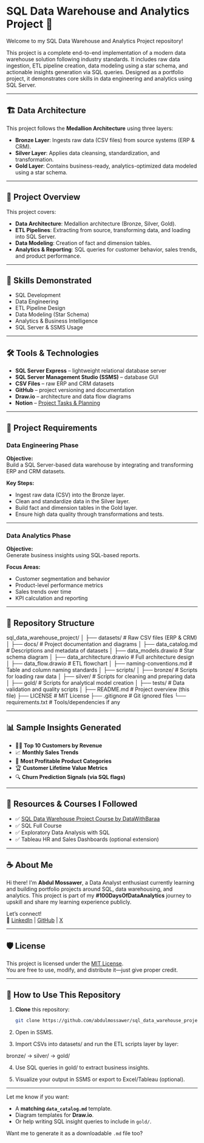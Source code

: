# SQL Data Warehouse and Analytics Project 🚀

Welcome to my SQL Data Warehouse and Analytics Project repository!

This project is a complete end-to-end implementation of a modern data warehouse solution following industry standards. It includes raw data ingestion, ETL pipeline creation, data modeling using a star schema, and actionable insights generation via SQL queries. Designed as a portfolio project, it demonstrates core skills in data engineering and analytics using SQL Server.

---

## 🏗️ Data Architecture

This project follows the **Medallion Architecture** using three layers:

- **Bronze Layer**: Ingests raw data (CSV files) from source systems (ERP & CRM).
- **Silver Layer**: Applies data cleansing, standardization, and transformation.
- **Gold Layer**: Contains business-ready, analytics-optimized data modeled using a star schema.

---

## 📖 Project Overview

This project covers:

- **Data Architecture**: Medallion architecture (Bronze, Silver, Gold).
- **ETL Pipelines**: Extracting from source, transforming data, and loading into SQL Server.
- **Data Modeling**: Creation of fact and dimension tables.
- **Analytics & Reporting**: SQL queries for customer behavior, sales trends, and product performance.

---

## 🎯 Skills Demonstrated

- SQL Development
- Data Engineering
- ETL Pipeline Design
- Data Modeling (Star Schema)
- Analytics & Business Intelligence
- SQL Server & SSMS Usage

---

## 🛠️ Tools & Technologies

- **SQL Server Express** – lightweight relational database server
- **SQL Server Management Studio (SSMS)** – database GUI
- **CSV Files** – raw ERP and CRM datasets
- **GitHub** – project versioning and documentation
- **Draw.io** – architecture and data flow diagrams
- **Notion** – [Project Tasks & Planning](https://humdrum-patient-f09.notion.site/Data-Warehouse-Project-2409831d4f5280fdbb36f1b76824f28c)

---

## 🚀 Project Requirements

### Data Engineering Phase

**Objective:**  
Build a SQL Server-based data warehouse by integrating and transforming ERP and CRM datasets.

**Key Steps:**

- Ingest raw data (CSV) into the Bronze layer.
- Clean and standardize data in the Silver layer.
- Build fact and dimension tables in the Gold layer.
- Ensure high data quality through transformations and tests.

---

### Data Analytics Phase

**Objective:**  
Generate business insights using SQL-based reports.

**Focus Areas:**

- Customer segmentation and behavior
- Product-level performance metrics
- Sales trends over time
- KPI calculation and reporting

---

## 📂 Repository Structure

sql_data_warehouse_project/
│
├── datasets/ # Raw CSV files (ERP & CRM)
│
├── docs/ # Project documentation and diagrams
│ ├── data_catalog.md # Descriptions and metadata of datasets
│ ├── data_models.drawio # Star schema diagram
│ ├── data_architecture.drawio # Full architecture design
│ ├── data_flow.drawio # ETL flowchart
│ ├── naming-conventions.md # Table and column naming standards
│
├── scripts/
│ ├── bronze/ # Scripts for loading raw data
│ ├── silver/ # Scripts for cleaning and preparing data
│ ├── gold/ # Scripts for analytical model creation
│
├── tests/ # Data validation and quality scripts
│
├── README.md # Project overview (this file)
├── LICENSE # MIT License
├── .gitignore # Git ignored files
└── requirements.txt # Tools/dependencies if any



---

## 📊 Sample Insights Generated

- 🧑‍💼 **Top 10 Customers by Revenue**
- 📈 **Monthly Sales Trends**
- 🎯 **Most Profitable Product Categories**
- 🏆 **Customer Lifetime Value Metrics**
- 🔍 **Churn Prediction Signals (via SQL flags)**

---

## 📎 Resources & Courses I Followed

- ✅ [SQL Data Warehouse Project Course by DataWithBaraa](https://github.com/barakhatib/sql_data_warehouse_project)
- ✅ SQL Full Course  
- ✅ Exploratory Data Analysis with SQL  
- ✅ Tableau HR and Sales Dashboards (optional extension)

---

## ☕ About Me

Hi there! I'm **Abdul Mossawer**, a Data Analyst enthusiast currently learning and building portfolio projects around SQL, data warehousing, and analytics. This project is part of my **#100DaysOfDataAnalytics** journey to upskill and share my learning experience publicly.

Let’s connect!  
🔗 [LinkedIn](https://linkedin.com/in/abdulmossawer) | [GitHub](https://github.com/abdulmossawer) | [X](https://x.com/AMossawerdev)

---

## 🛡️ License

This project is licensed under the [MIT License](LICENSE).  
You are free to use, modify, and distribute it—just give proper credit.

---

## 📌 How to Use This Repository

1. **Clone** this repository:  
   ```bash
   git clone https://github.com/abdulmossawer/sql_data_warehouse_project.git

2. Open in SSMS.

3. Import CSVs into datasets/ and run the ETL scripts layer by layer:

bronze/ → silver/ → gold/

4. Use SQL queries in gold/ to extract business insights.

5. Visualize your output in SSMS or export to Excel/Tableau (optional).


---

Let me know if you want:
- A **matching `data_catalog.md`** template.
- Diagram templates for **Draw.io**.
- Or help writing SQL insight queries to include in `gold/`.

Want me to generate it as a downloadable `.md` file too?


